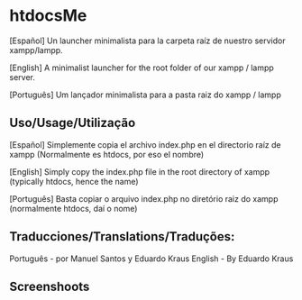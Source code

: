 # **htdocsMe**

[Español]
Un launcher minimalista para la carpeta raíz de nuestro servidor xampp/lampp.

[English]
A minimalist launcher for the root folder of our xampp / lampp server.

[Português]
Um lançador minimalista para a pasta raiz do xampp / lampp


## Uso/Usage/Utilização ##
[Español]
Simplemente copia el archivo index.php en el directorio raíz de xampp (Normalmente es htdocs, por eso el nombre)

[English]
Simply copy the index.php file in the root directory of xampp (typically htdocs, hence the name)

[Português]
Basta copiar o arquivo index.php no diretório raiz do xampp (normalmente htdocs, daí o nome)


## Traducciones/Translations/Traduções:
Português - por Manuel Santos y Eduardo Kraus
English - By Eduardo Kraus


## Screenshoots ##

